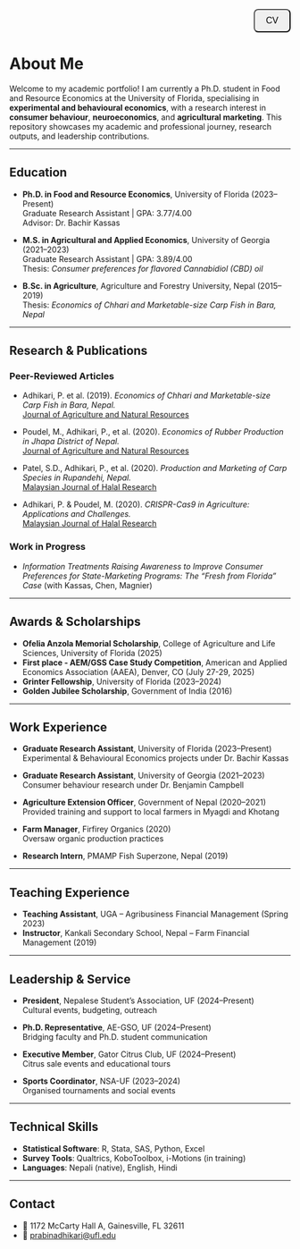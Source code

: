 <p align="right">
  <a href="PrabinAdhikari.pdf" target="_blank">
    <button style="font-size: 16px; padding: 10px 20px; border-radius: 8px;"> CV</button>
  </a>
</p>

#  About Me

Welcome to my academic portfolio! I am currently a Ph.D. student in Food and Resource Economics at the University of Florida, specialising in **experimental and behavioural economics**, with a research interest in **consumer behaviour**, **neuroeconomics**, and **agricultural marketing**. This repository showcases my academic and professional journey, research outputs, and leadership contributions.

---

##  Education

- **Ph.D. in Food and Resource Economics**, University of Florida (2023–Present)  
  Graduate Research Assistant | GPA: 3.77/4.00  
  Advisor: Dr. Bachir Kassas

- **M.S. in Agricultural and Applied Economics**, University of Georgia (2021–2023)  
  Graduate Research Assistant | GPA: 3.89/4.00  
  Thesis: *Consumer preferences for flavored Cannabidiol (CBD) oil*

- **B.Sc. in Agriculture**, Agriculture and Forestry University, Nepal (2015–2019)  
  Thesis: *Economics of Chhari and Marketable-size Carp Fish in Bara, Nepal*

---

##  Research & Publications

###  Peer-Reviewed Articles

- Adhikari, P. et al. (2019). *Economics of Chhari and Marketable-size Carp Fish in Bara, Nepal.*  
  [Journal of Agriculture and Natural Resources](https://doi.org/10.3126/janr.v2i1.26061)

- Poudel, M., Adhikari, P., et al. (2020). *Economics of Rubber Production in Jhapa District of Nepal.*  
  [Journal of Agriculture and Natural Resources](https://doi.org/10.3126/janr.v3i1.27173)

- Patel, S.D., Adhikari, P., et al. (2020). *Production and Marketing of Carp Species in Rupandehi, Nepal.*  
  [Malaysian Journal of Halal Research](https://doi.org/10.2478/mjhr-2020-0001)

- Adhikari, P. & Poudel, M. (2020). *CRISPR-Cas9 in Agriculture: Applications and Challenges.*  
  [Malaysian Journal of Halal Research](https://doi.org/10.2478/mjhr-2020-0002)

###  Work in Progress

- *Information Treatments Raising Awareness to Improve Consumer Preferences for State-Marketing Programs: The “Fresh from Florida” Case* (with Kassas, Chen, Magnier)

---

##  Awards & Scholarships

- **Ofelia Anzola Memorial Scholarship**, College of Agriculture and Life Sciences, University of Florida (2025)
- **First place - AEM/GSS Case Study Competition**, American and Applied Economics Association (AAEA), Denver, CO (July 27-29, 2025)
- **Grinter Fellowship**, University of Florida (2023–2024)  
- **Golden Jubilee Scholarship**, Government of India (2016)

---

##  Work Experience

- **Graduate Research Assistant**, University of Florida (2023–Present)  
  Experimental & Behavioural Economics projects under Dr. Bachir Kassas

- **Graduate Research Assistant**, University of Georgia (2021–2023)  
  Consumer behaviour research under Dr. Benjamin Campbell

- **Agriculture Extension Officer**, Government of Nepal (2020–2021)  
  Provided training and support to local farmers in Myagdi and Khotang

- **Farm Manager**, Firfirey Organics (2020)  
  Oversaw organic production practices

- **Research Intern**, PMAMP Fish Superzone, Nepal (2019)

---

##  Teaching Experience

- **Teaching Assistant**, UGA – Agribusiness Financial Management (Spring 2023)  
- **Instructor**, Kankali Secondary School, Nepal – Farm Financial Management (2019)

---

##  Leadership & Service

- **President**, Nepalese Student’s Association, UF (2024–Present)  
  Cultural events, budgeting, outreach

- **Ph.D. Representative**, AE-GSO, UF (2024–Present)  
  Bridging faculty and Ph.D. student communication

- **Executive Member**, Gator Citrus Club, UF (2024–Present)  
  Citrus sale events and educational tours

- **Sports Coordinator**, NSA-UF (2023–2024)  
  Organised tournaments and social events

---

##  Technical Skills

- **Statistical Software**: R, Stata, SAS, Python, Excel  
- **Survey Tools**: Qualtrics, KoboToolbox, i-Motions (in training)  
- **Languages**: Nepali (native), English, Hindi

---

##  Contact

- 📍 1172 McCarty Hall A, Gainesville, FL 32611  
- 📧 prabinadhikari@ufl.edu

